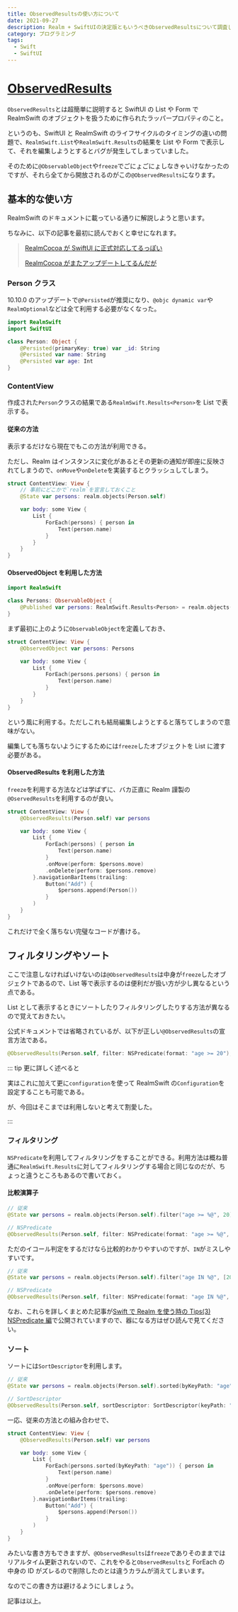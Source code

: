 ```yaml
---
title: ObservedResultsの使い方について
date: 2021-09-27
description: Realm + SwiftUIの決定版ともいうべきObservedResultsについて調査してみました
category: プログラミング
tags:
  - Swift
  - SwiftUI
---
```


# [ObservedResults](https://docs.mongodb.com/realm-sdks/swift/latest/Structs/ObservedResults.html)

`ObservedResults`とは超簡単に説明すると SwiftUI の List や Form で RealmSwift のオブジェクトを扱うために作られたラッパープロパティのこと。

というのも、SwiftUI と RealmSwift のライフサイクルのタイミングの違いの問題で、`RealmSwift.List`や`RealmSwift.Results`の結果を List や Form で表示して、それを編集しようとするとバグが発生してしまっていました。

そのために`@ObservableObject`や`freeze`でごにょごにょしなきゃいけなかったのですが、それら全てから開放されるのがこの`@ObservedResults`になります。

## 基本的な使い方

RealmSwift のドキュメントに載っている通りに解説しようと思います。

ちなみに、以下の記事を最初に読んでおくと幸せになれます。

> [RealmCocoa が SwiftUI に正式対応してるっぽい](https://tkgstrator.work/posts/2021/08/05/realmcocoa.html)
>
> [RealmCocoa がまたアップデートしてるんだが](https://tkgstrator.work/posts/2021/07/08/realmswift.html)

### Person クラス

10.10.0 のアップデートで`@Persisted`が推奨になり、`@objc dynamic var`や`RealmOptional`などは全て利用する必要がなくなった。

```swift
import RealmSwift
import SwiftUI

class Person: Object {
    @Persisted(primaryKey: true) var _id: String
    @Persisted var name: String
    @Persisted var age: Int
}
```

### ContentView

作成された`Person`クラスの結果である`RealmSwift.Results<Person>`を List で表示する。

#### 従来の方法

表示するだけなら現在でもこの方法が利用できる。

ただし、Realm はインスタンスに変化があるとその更新の通知が即座に反映されてしまうので、`onMove`や`onDelete`を実装するとクラッシュしてしまう。

```swift
struct ContentView: View {
    // 事前にどこかで`realm`を宣言しておくこと
    @State var persons: realm.objects(Person.self)

    var body: some View {
        List {
            ForEach(persons) { person in
                Text(person.name)
            }
        }
    }
}
```

#### ObservedObject を利用した方法

```swift
import RealmSwift

class Persons: ObservableObject {
    @Published var persons: RealmSwift.Results<Person> = realm.objects(Person.self)
}
```

まず最初に上のように`ObservableObject`を定義しておき、

```swift
struct ContentView: View {
    @ObservedObject var persons: Persons

    var body: some View {
        List {
            ForEach(persons.persons) { person in
                Text(person.name)
            }
        }
    }
}
```

という風に利用する。ただしこれも結局編集しようとすると落ちてしまうので意味がない。

編集しても落ちないようにするためには`freeze`したオブジェクトを List に渡す必要がある。

#### ObservedResults を利用した方法

`freeze`を利用する方法などは学ばずに、バカ正直に Realm 謹製の`@OservedResults`を利用するのが良い。

```swift
struct ContentView: View {
    @ObservedResults(Person.self) var persons

    var body: some View {
        List {
            ForEach(persons) { person in
                Text(person.name)
            }
            .onMove(perform: $persons.move)
            .onDelete(perform: $persons.remove)
        }.navigationBarItems(trailing:
            Button("Add") {
                $persons.append(Person())
            }
        )
    }
}
```

これだけで全く落ちない完璧なコードが書ける。

## フィルタリングやソート

ここで注意しなければいけないのは`@ObservedResults`は中身が`freeze`したオブジェクトであるので、List 等で表示するのは便利だが扱い方が少し異なるという点である。

List として表示するときにソートしたりフィルタリングしたりする方法が異なるので覚えておきたい。

公式ドキュメントでは省略されているが、以下が正しい`@ObservedResults`の宣言方法である。

```swift
@ObservedResults(Person.self, filter: NSPredicate(format: "age >= 20"), sortDescriptor: SortDescriptor(keyPath: "age", ascending: false)) var persons
```

::: tip 更に詳しく述べると

実はこれに加えて更に`configuration`を使って RealmSwift の`Configuration`を設定することも可能である。

が、今回はそこまでは利用しないと考えて割愛した。

:::

### フィルタリング

`NSPredicate`を利用してフィルタリングをすることができる。利用方法は概ね普通に`RealmSwift.Results`に対してフィルタリングする場合と同じなのだが、ちょっと違うところもあるので書いておく。

#### 比較演算子

```swift
// 従来
@State var persons = realm.objects(Person.self).filter("age >= %@", 20)

// NSPredicate
@ObservedResults(Person.self, filter: NSPredicate(format: "age >= %@", argumentArray: [20]))
```

ただのイコール判定をするだけなら比較的わかりやすいのですが、`IN`がミスしやすいです。

```swift
// 従来
@State var persons = realm.objects(Person.self).filter("age IN %@", [20, 24, 30])

// NSPredicate
@ObservedResults(Person.self, filter: NSPredicate(format: "age IN %@", argumentArray: [[20, 24, 30]]))
```

なお、これらを詳しくまとめた記事が[Swift で Realm を使う時の Tips(3) NSPredicate 編](https://qiita.com/nakau1/items/40865299dacc50d71604)で公開されていますので、器になる方はぜひ読んで見てください。

### ソート

ソートには`SortDescriptor`を利用します。

```swift
// 従来
@State var persons = realm.objects(Person.self).sorted(byKeyPath: "age")

// SortDescriptor
@ObservedResults(Person.self, sortDescriptor: SortDescriptor(keyPath: "age"))
```

一応、従来の方法との組み合わせで、

```swift
struct ContentView: View {
    @ObservedResults(Person.self) var persons

    var body: some View {
        List {
            ForEach(persons.sorted(byKeyPath: "age")) { person in
                Text(person.name)
            }
            .onMove(perform: $persons.move)
            .onDelete(perform: $persons.remove)
        }.navigationBarItems(trailing:
            Button("Add") {
                $persons.append(Person())
            }
        )
    }
}
```

みたいな書き方もできますが、`@ObservedResults`は`freeze`でありそのままではリアルタイム更新されないので、これをやると`ObservedResults`と ForEach の中身の ID がズレるので削除したのとは違うカラムが消えてしまいます。

なのでこの書き方は避けるようにしましょう。

記事は以上。
